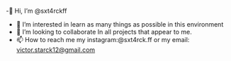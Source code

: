 -👋 Hi, I’m @sxt4rckff
- 👀 I’m interested in learn as many things as possible in this environment
- 💞️ I’m looking to collaborate In all projects that appear to me.
- 📫 How to reach me my instagram:@sxt4rck.ff or my email: victor.starck12@gmail.com

